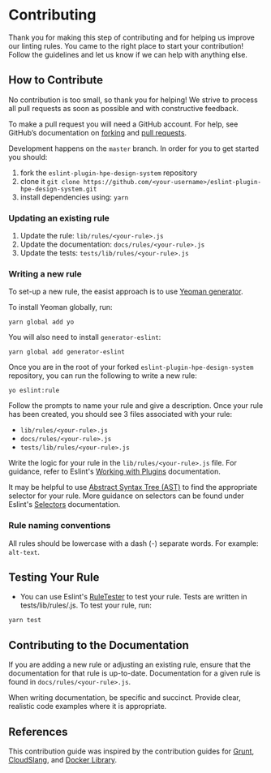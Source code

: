 # Contributing

Thank you for making this step of contributing and for helping us improve our linting rules. You came to the right place to start your contribution! Follow the guidelines and let us know if we can help with anything else.

## How to Contribute

No contribution is too small, so thank you for helping! We strive to process all pull requests as soon as possible and
with constructive feedback.

To make a pull request you will need a GitHub account. For help, see GitHub’s documentation on [forking] and [pull requests].

Development happens on the `master` branch. In order for you to get
started you should:

1. fork the `eslint-plugin-hpe-design-system` repository
1. clone it `git clone https://github.com/<your-username>/eslint-plugin-hpe-design-system.git`
1. install dependencies using: `yarn`

### Updating an existing rule

1. Update the rule: `lib/rules/<your-rule>.js`
1. Update the documentation: `docs/rules/<your-rule>.js`
1. Update the tests: `tests/lib/rules/<your-rule>.js`

### Writing a new rule

To set-up a new rule, the easist approach is to use [Yeoman generator](https://www.npmjs.com/package/generator-eslint).

To install Yeoman globally, run:

```
yarn global add yo
```

You will also need to install `generator-eslint`:

```
yarn global add generator-eslint
```


Once you are in the root of your forked `eslint-plugin-hpe-design-system` repository, you can run the following to write a new rule:

```
yo eslint:rule
```

Follow the prompts to name your rule and give a description. Once your rule has been created, you should see 3 files associated with your rule:

- `lib/rules/<your-rule>.js`
- `docs/rules/<your-rule>.js`
- `tests/lib/rules/<your-rule>.js`
  
Write the logic for your rule in the `lib/rules/<your-rule>.js` file. For guidance, refer to Eslint's [Working with Plugins](https://eslint.org/docs/developer-guide/working-with-plugins) documentation.
  
It may be helpful to use [Abstract Syntax Tree (AST)](https://astexplorer.net/) to find the appropriate selector for your rule. More guidance on selectors can be found under Eslint's [Selectors](https://eslint.org/docs/developer-guide/selectors) documentation.

### Rule naming conventions

All rules should be lowercase with a dash (-) separate words. For example: `alt-text`.

## Testing Your Rule

- You can use Eslint's [RuleTester](https://eslint.org/docs/developer-guide/nodejs-api#ruletester) to test your rule. Tests are written in tests/lib/rules/<your-rule>.js. To test your rule, run:

```
yarn test
```

## Contributing to the Documentation

If you are adding a new rule or adjusting an existing rule, ensure that the documentation for that rule is up-to-date. Documentation for a given rule is found in `docs/rules/<your-rule>.js`.

When writing documentation, be specific and succinct. Provide clear, realistic code examples where it is appropriate.

## References

This contribution guide was inspired by the contribution guides for [Grunt],
[CloudSlang], and [Docker Library].

[cloudslang]: http://www.cloudslang.io/#/docs#contributing-code
[docker library]: https://github.com/docker-library/docs/tree/master/node
[forking]: https://help.github.com/en/articles/fork-a-repo
[grunt]: http://gruntjs.com/contributing
[pull requests]: https://help.github.com/en/articles/creating-a-pull-request-from-a-fork
